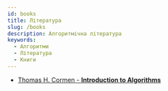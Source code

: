 ```yaml
---
id: books
title: Література
slug: /books
description: Алгоритмічна література
keywords:
  - Алгоритми
  - Література
  - Книги
---
```


* [Thomas H. Cormen - **Introduction to Algorithms**](https://www.google.com/search?q=Thomas%20H.%20Cormen%20-%20Introduction%20to%20Algorithms)
